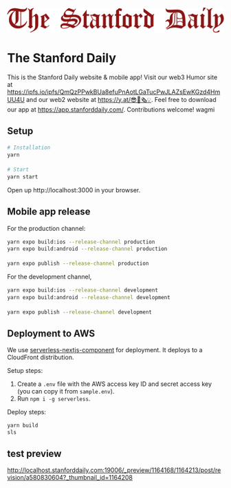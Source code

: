 [![The Stanford Daily logo](https://github.com/TheStanfordDaily/stanforddaily-graphic-assets/raw/master/DailyLogo/DailyLogo.png)](https://y.at/cool-face.pine-tree.newspaper.light-bulb)

# The Stanford Daily

This is the Stanford Daily website & mobile app! Visit our web3 Humor site at https://ipfs.io/ipfs/QmQzPPwkBUa8efuPnAotLGaTucPwJLAZsEwKGzd4HmUU4U and our web2 website at https://y.at/😎🌲🗞️💡. Feel free to download our app at https://app.stanforddaily.com/. Contributions welcome! wagmi

## Setup

```bash
# Installation
yarn

# Start
yarn start
```

Open up http://localhost:3000 in your browser.

## Mobile app release

For the production channel:

```bash
yarn expo build:ios --release-channel production
yarn expo build:android --release-channel production

yarn expo publish --release-channel production
```

For the development channel,

```bash
yarn expo build:ios --release-channel development
yarn expo build:android --release-channel development

yarn expo publish --release-channel development
```

## Deployment to AWS

We use [serverless-nextjs-component](https://github.com/danielcondemarin/serverless-next.js/tree/master/packages/serverless-nextjs-component) for deployment. It deploys to a CloudFront distribution.

Setup steps:

1. Create a `.env` file with the AWS access key ID and secret access key (you can copy it from `sample.env`).
1. Run `npm i -g serverless`.

Deploy steps:

```
yarn build
sls
```

## test preview

http://localhost.stanforddaily.com:19006/_preview/1164168/1164213/post/revision/a580830604?_thumbnail_id=1164208
